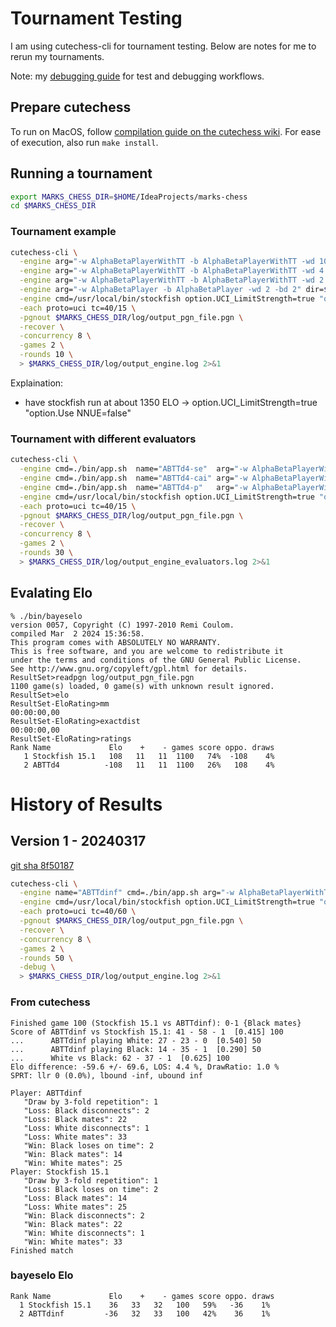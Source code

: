 # Tournament Testing
I am using cutechess-cli for tournament testing.  Below are notes for me to rerun my tournaments.

Note: my [debugging guide](debugging.md) for test and debugging workflows.

## Prepare cutechess
To run on MacOS, follow [compilation guide on the cutechess wiki](https://github.com/cutechess/cutechess/wiki/Building-from-source#macos).  For ease of execution, also run `make install`.

## Running a tournament

```bash
export MARKS_CHESS_DIR=$HOME/IdeaProjects/marks-chess 
cd $MARKS_CHESS_DIR
```

### Tournament example
```bash
cutechess-cli \
  -engine arg="-w AlphaBetaPlayerWithTT -b AlphaBetaPlayerWithTT -wd 100 -bd 100" dir=$MARKS_CHESS_DIR cmd=./bin/app.sh  name="ABTTdinf" \
  -engine arg="-w AlphaBetaPlayerWithTT -b AlphaBetaPlayerWithTT -wd 4 -bd 4" dir=$MARKS_CHESS_DIR cmd=./bin/app.sh  name="ABTTd4" \
  -engine arg="-w AlphaBetaPlayerWithTT -b AlphaBetaPlayerWithTT -wd 2 -bd 2" dir=$MARKS_CHESS_DIR cmd=./bin/app.sh  name="ABTTd2" \
  -engine arg="-w AlphaBetaPlayer -b AlphaBetaPlayer -wd 2 -bd 2" dir=$MARKS_CHESS_DIR cmd=./bin/app.sh  name="ABd2" \
  -engine cmd=/usr/local/bin/stockfish option.UCI_LimitStrength=true "option.Use NNUE=false" \
  -each proto=uci tc=40/15 \
  -pgnout $MARKS_CHESS_DIR/log/output_pgn_file.pgn \
  -recover \
  -concurrency 8 \
  -games 2 \
  -rounds 10 \
  > $MARKS_CHESS_DIR/log/output_engine.log 2>&1
```

Explaination:
* have stockfish run at about 1350 ELO -> option.UCI_LimitStrength=true "option.Use NNUE=false"

### Tournament with different evaluators
```bash
cutechess-cli \
  -engine cmd=./bin/app.sh  name="ABTTd4-se"  arg="-w AlphaBetaPlayerWithTT -b AlphaBetaPlayerWithTT -wd 4 -bd 4 -e SimpleEvaluator"  dir=$MARKS_CHESS_DIR \
  -engine cmd=./bin/app.sh  name="ABTTd4-cai" arg="-w AlphaBetaPlayerWithTT -b AlphaBetaPlayerWithTT -wd 4 -bd 4 -e ChessAIEvaluator" dir=$MARKS_CHESS_DIR \
  -engine cmd=./bin/app.sh  name="ABTTd4-p"   arg="-w AlphaBetaPlayerWithTT -b AlphaBetaPlayerWithTT -wd 4 -bd 4 -e PestoEvaluator"   dir=$MARKS_CHESS_DIR \
  -engine cmd=/usr/local/bin/stockfish option.UCI_LimitStrength=true "option.Use NNUE=false" \
  -each proto=uci tc=40/15 \
  -pgnout $MARKS_CHESS_DIR/log/output_pgn_file.pgn \
  -recover \
  -concurrency 8 \
  -games 2 \
  -rounds 30 \
  > $MARKS_CHESS_DIR/log/output_engine_evaluators.log 2>&1
```

## Evalating Elo
```
% ./bin/bayeselo
version 0057, Copyright (C) 1997-2010 Remi Coulom.
compiled Mar  2 2024 15:36:58.
This program comes with ABSOLUTELY NO WARRANTY.
This is free software, and you are welcome to redistribute it
under the terms and conditions of the GNU General Public License.
See http://www.gnu.org/copyleft/gpl.html for details.
ResultSet>readpgn log/output_pgn_file.pgn
1100 game(s) loaded, 0 game(s) with unknown result ignored.
ResultSet>elo
ResultSet-EloRating>mm
00:00:00,00
ResultSet-EloRating>exactdist
00:00:00,00
ResultSet-EloRating>ratings
Rank Name             Elo    +    - games score oppo. draws
   1 Stockfish 15.1   108   11   11  1100   74%  -108    4%
   2 ABTTd4          -108   11   11  1100   26%   108    4%
```

# History of Results
## Version 1 - 20240317
[git sha 8f50187](https://github.com/markmansour/marks-chess/tree/8f50187)
```bash
cutechess-cli \
  -engine name="ABTTdinf" cmd=./bin/app.sh arg="-w AlphaBetaPlayerWithTT -b AlphaBetaPlayerWithTT -wd 100 -bd 100" dir=$MARKS_CHESS_DIR \
  -engine cmd=/usr/local/bin/stockfish option.UCI_LimitStrength=true "option.Use NNUE=false" \
  -each proto=uci tc=40/60 \
  -pgnout $MARKS_CHESS_DIR/log/output_pgn_file.pgn \
  -recover \
  -concurrency 8 \
  -games 2 \
  -rounds 50 \
  -debug \
  > $MARKS_CHESS_DIR/log/output_engine.log 2>&1
```

### From cutechess
```
Finished game 100 (Stockfish 15.1 vs ABTTdinf): 0-1 {Black mates}
Score of ABTTdinf vs Stockfish 15.1: 41 - 58 - 1  [0.415] 100
...      ABTTdinf playing White: 27 - 23 - 0  [0.540] 50
...      ABTTdinf playing Black: 14 - 35 - 1  [0.290] 50
...      White vs Black: 62 - 37 - 1  [0.625] 100
Elo difference: -59.6 +/- 69.6, LOS: 4.4 %, DrawRatio: 1.0 %
SPRT: llr 0 (0.0%), lbound -inf, ubound inf

Player: ABTTdinf
   "Draw by 3-fold repetition": 1
   "Loss: Black disconnects": 2
   "Loss: Black mates": 22
   "Loss: White disconnects": 1
   "Loss: White mates": 33
   "Win: Black loses on time": 2
   "Win: Black mates": 14
   "Win: White mates": 25
Player: Stockfish 15.1
   "Draw by 3-fold repetition": 1
   "Loss: Black loses on time": 2
   "Loss: Black mates": 14
   "Loss: White mates": 25
   "Win: Black disconnects": 2
   "Win: Black mates": 22
   "Win: White disconnects": 1
   "Win: White mates": 33
Finished match
```

### bayeselo Elo
```
Rank Name             Elo    +    - games score oppo. draws
  1 Stockfish 15.1    36   33   32   100   59%   -36    1%
  2 ABTTdinf         -36   32   33   100   42%    36    1%
```


